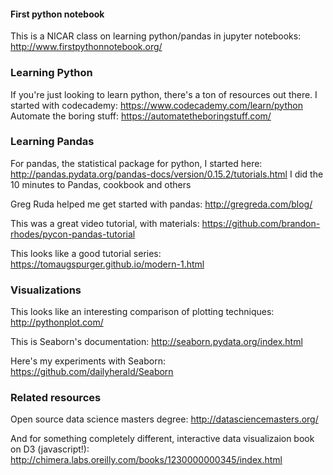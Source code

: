 #### First python notebook
This is a NICAR class on learning python/pandas in jupyter notebooks: http://www.firstpythonnotebook.org/

### Learning Python

If you're just looking to learn python, there's a ton of resources out there.
I started with codecademy: https://www.codecademy.com/learn/python
Automate the boring stuff: https://automatetheboringstuff.com/

### Learning Pandas

For pandas, the statistical package for python, I started here:
http://pandas.pydata.org/pandas-docs/version/0.15.2/tutorials.html
I did the 10 minutes to Pandas, cookbook and others

Greg Ruda helped me get started with pandas: http://gregreda.com/blog/

This was a great video tutorial, with materials: https://github.com/brandon-rhodes/pycon-pandas-tutorial

This looks like a good tutorial series: https://tomaugspurger.github.io/modern-1.html

### Visualizations 

This looks like an interesting comparison of plotting techniques: http://pythonplot.com/

This is Seaborn's documentation: http://seaborn.pydata.org/index.html

Here's my experiments with Seaborn: https://github.com/dailyherald/Seaborn

### Related resources

Open source data science masters degree: http://datasciencemasters.org/

And for something completely different, interactive data visualizaion book on D3 (javascript!): http://chimera.labs.oreilly.com/books/1230000000345/index.html


